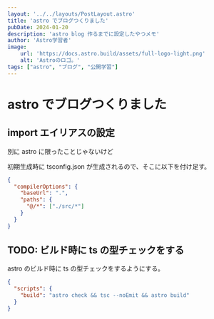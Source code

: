 ```yaml
---
layout: '../../layouts/PostLayout.astro'
title: 'astro でブログつくりました'
pubDate: 2024-01-20
description: 'astro blog 作るまでに設定したやつメモ'
author: 'Astro学習者'
image:
    url: 'https://docs.astro.build/assets/full-logo-light.png'
    alt: 'Astroのロゴ。'
tags: ["astro", "ブログ", "公開学習"]
---
```

# astro でブログつくりました

## import エイリアスの設定
別に astro に限ったことじゃないけど

初期生成時に tsconfig.json が生成されるので、そこに以下を付け足す。
```json
{
  "compilerOptions": {
    "baseUrl": ".",
    "paths": {
      "@/*": ["./src/*"]
    }
  }
}

```

## TODO: ビルド時に ts の型チェックをする
astro のビルド時に ts の型チェックをするようにする。
```json
{
  "scripts": {
    "build": "astro check && tsc --noEmit && astro build"
  }
}
```
